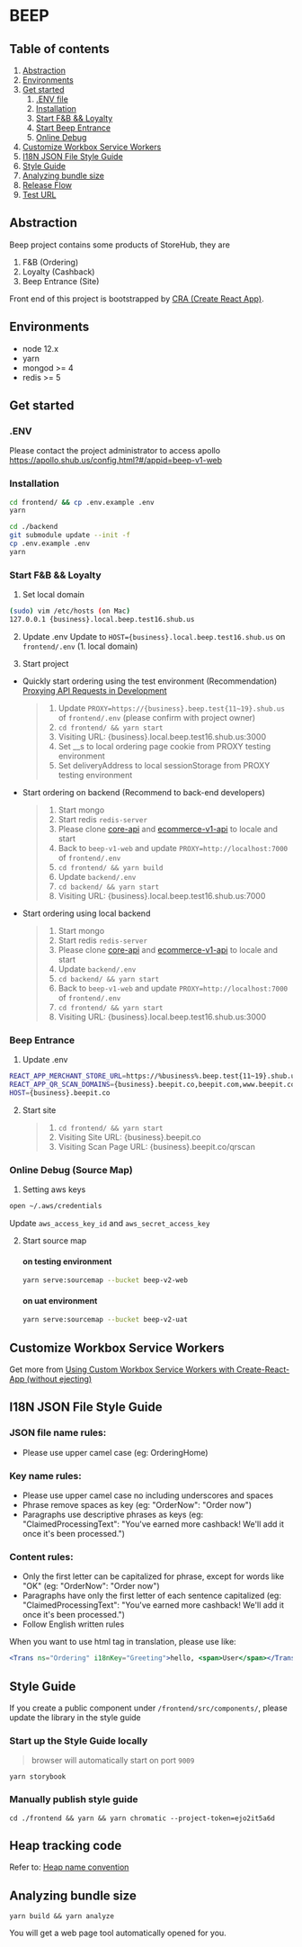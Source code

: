 # BEEP

## Table of contents

1. [Abstraction](#abstraction)
2. [Environments](#environments)
3. [Get started](#get-started)
    1. [.ENV file](#env)
    2. [Installation](#installation)
    3. [Start F&B && Loyalty](#start-ordering-loyalty)
    4. [Start Beep Entrance](#beep-entrance)
    4. [Online Debug](#online-debug)
5. [Customize Workbox Service Workers](#customize-workbox-service-workers)
6. [I18N JSON File Style Guide](#i18n-json-style-guide)
7. [Style Guide](#style-guide)
8. [Analyzing bundle size](#analyzing-bundle-size)
9. [Release Flow](https://github.com/storehubnet/beep-v1-web/wiki/Release-Flow)
10. [Test URL](https://github.com/storehubnet/beep-v1-web/wiki/Test-URL)

<a name="abstraction"></a>
## Abstraction

Beep project contains some products of StoreHub, they are

1. F&B (Ordering)
2. Loyalty (Cashback)
3. Beep Entrance (Site)

Front end of this project is bootstrapped by [CRA (Create React App)](https://create-react-app.dev/docs/getting-started).

<a name="environments"></a>
## Environments

- node 12.x
- yarn
- mongod >= 4
- redis >= 5

<a name="get-started"></a>
## Get started

<a name="env"></a>
### .ENV
Please contact the project administrator to access apollo https://apollo.shub.us/config.html?#/appid=beep-v1-web

<a name="installation"></a>
### Installation

```sh
cd frontend/ && cp .env.example .env
yarn
```
```sh
cd ./backend
git submodule update --init -f
cp .env.example .env
yarn
```

<a name="start-ordering-loyalty"></a>
### Start F&B && Loyalty

1. Set local domain
```sh
(sudo) vim /etc/hosts (on Mac)
127.0.0.1 {business}.local.beep.test16.shub.us
```

2. Update .env
Update to `HOST={business}.local.beep.test16.shub.us` on `frontend/.env` (1. local domain)

3. Start project
* Quickly start ordering using the test environment (Recommendation)
    [Proxying API Requests in Development](https://create-react-app.dev/docs/proxying-api-requests-in-development/)
    > 1. Update `PROXY=https://{business}.beep.test{11~19}.shub.us` of `frontend/.env` (please confirm with project owner)
    > 2. `cd frontend/ && yarn start`
    > 3. Visiting URL: {business}.local.beep.test16.shub.us:3000
    > 4. Set __s to local ordering page cookie from PROXY testing environment
    > 5. Set deliveryAddress to local sessionStorage from PROXY testing environment

* Start ordering on backend (Recommend to back-end developers)
    > 1. Start mongo
    > 2. Start redis `redis-server`
    > 3. Please clone [core-api](https://github.com/storehubnet/core-api.git) and [ecommerce-v1-api](https://github.com/storehubnet/ecommerce-v1-api.git) to locale and start
    > 4. Back to `beep-v1-web` and update `PROXY=http://localhost:7000` of `frontend/.env`
    > 5. `cd frontend/ && yarn build`
    > 6. Update `backend/.env`
    > 7. `cd backend/ && yarn start`
    > 8. Visiting URL: {business}.local.beep.test16.shub.us:7000

* Start ordering using local backend
    > 1. Start mongo
    > 2. Start redis `redis-server`
    > 3. Please clone [core-api](https://github.com/storehubnet/core-api.git) and [ecommerce-v1-api](https://github.com/storehubnet/ecommerce-v1-api.git) to locale and start
    > 4. Update `backend/.env`
    > 5. `cd backend/ && yarn start`
    > 6. Back to `beep-v1-web` and update `PROXY=http://localhost:7000` of `frontend/.env`
    > 7. `cd frontend/ && yarn start`
    > 8. Visiting URL: {business}.local.beep.test16.shub.us:3000

<a name="beep-entrance"></a>
### Beep Entrance

1. Update .env
  ```sh
  REACT_APP_MERCHANT_STORE_URL=https://%business%.beep.test{11~19}.shub.us
  REACT_APP_QR_SCAN_DOMAINS={business}.beepit.co,beepit.com,www.beepit.com
  HOST={business}.beepit.co
  ```

2. Start site
    > 1. `cd frontend/ && yarn start`
    > 2. Visiting Site URL: {business}.beepit.co
    > 3. Visiting Scan Page URL: {business}.beepit.co/qrscan

<a name="online-debug"></a>
### Online Debug (Source Map)

1. Setting aws keys
```sh
open ~/.aws/credentials
```
Update `aws_access_key_id` and `aws_secret_access_key`

2. Start source map 
    #### on testing environment
    ```sh
    yarn serve:sourcemap --bucket beep-v2-web
    ```
    #### on uat environment
    ```sh
    yarn serve:sourcemap --bucket beep-v2-uat
    ```

<a name="customize-workbox-service-workers"></a>
## Customize Workbox Service Workers

Get more from [Using Custom Workbox Service Workers with Create-React-App (without ejecting)
](https://karannagupta.com/using-custom-workbox-service-workers-with-create-react-app/)

<a name="i18n-json-style-guide"></a>
## I18N JSON File Style Guide

### JSON file name rules:
    
  * Please use upper camel case (eg: OrderingHome)

### Key name rules:
    
  * Please use upper camel case no including underscores and spaces
  * Phrase remove spaces as key (eg: "OrderNow": "Order now")
  * Paragraphs use descriptive phrases as keys (eg: "ClaimedProcessingText": "You've earned more cashback! We'll add it once it's been processed.")
    
### Content rules:
    
  * Only the first letter can be capitalized for phrase, except for words like "OK" (eg: "OrderNow": "Order now")
  * Paragraphs have only the first letter of each sentence capitalized (eg: "ClaimedProcessingText": "You've earned more cashback! We'll add it once it's been processed.")
  * Follow English written rules

When you want to use html tag in translation, please use like:

  ```jsx
  <Trans ns="Ordering" i18nKey="Greeting">hello, <span>User</span></Trans>
  ```

<a name="style-guide"></a>
## Style Guide

If you create a public component under `/frontend/src/components/`, please update the library in the style guide

### Start up the Style Guide locally
> browser will automatically start on port `9009`

```shell script
yarn storybook
```  
### Manually publish style guide

```shell script
cd ./frontend && yarn && yarn chromatic --project-token=ejo2it5a6d
```

<a name="heap-tracking-code"></a>
## Heap tracking code

Refer to: [Heap name convention](https://storehub.atlassian.net/wiki/spaces/SHFET/pages/617087695/Heap+name+convention)

<a name="analyzing-bundle-size"></a>
## Analyzing bundle size

```shell script
yarn build && yarn analyze
```

You will get a web page tool automatically opened for you.

